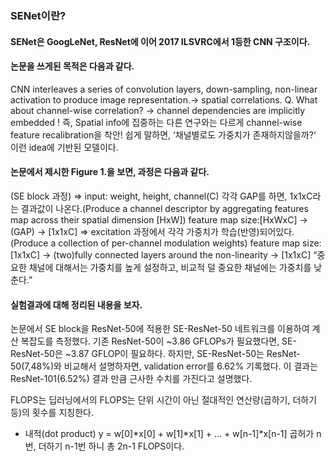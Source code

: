 ### SENet이란?

#### SENet은 GoogLeNet, ResNet에 이어 2017 ILSVRC에서 1등한 CNN 구조이다.

#### 논문을 쓰게된 목적은 다음과 같다.
CNN interleaves a series of convolution layers, down-sampling, non-linear activation to produce image representation.→ spatial correlations.
Q. What about channel-wise correlation? → channel dependencies are implicitly embedded !
즉, Spatial info에 집중하는 다른 연구와는 다르게 channel-wise feature recalibration을 착안! 쉽게 말하면, ‘채널별로도 가중치가 존재하지않을까?‘ 이런 idea에 기반된 모델이다.

#### 논문에서 제시한 Figure 1.을 보면, 과정은 다음과 같다.
(SE block 과정)
 ⇒ input: weight, height, channel(C) 각각 GAP를 하면, 1x1xC라는 결과값이 나온다.(Produce a channel descriptor by aggregating features map across their spatial dimension [HxW])
feature map size:[HxWxC] → (GAP) → [1x1xC]
⇒ excitation 과정에서 각각 가중치가 학습(반영)되어있다.(Produce a collection of per-channel modulation weights)
feature map size: [1x1xC] → (two)fully connected layers around the non-linearity → [1x1xC] 
“중요한 채널에 대해서는 가중치를 높게 설정하고, 비교적 덜 중요한 채널에는 가중치를 낮춘다.”

#### 실험결과에 대해 정리된 내용을 보자. 
논문에서 SE block을 ResNet-50에 적용한 SE-ResNet-50 네트워크를 이용하여 계산 복잡도를 측정했다. 기존 ResNet-50이 ~3.86 GFLOPs가 필요했다면, SE-ResNet-50은 ~3.87 GFLOP이 필요하다. 하지만, SE-ResNet-50는 ResNet-50(7,48%)와 비교해서 설명하자면, validation error를 6.62% 기록했다. 이 결과는 ResNet-101(6.52%) 결과 만큼 근사한 수치를 가진다고 설명했다.

FLOPS는 딥러닝에서의 FLOPS는 단위 시간이 아닌 절대적인 연산량(곱하기, 더하기 등)의 횟수를 지칭한다.
- 내적(dot product)
    y = w[0]*x[0] + w[1]*x[1] + … + w[n-1]*x[n-1]
    곱허가 n번, 더하기 n-1번 하니 총 2n-1 FLOPS이다.
